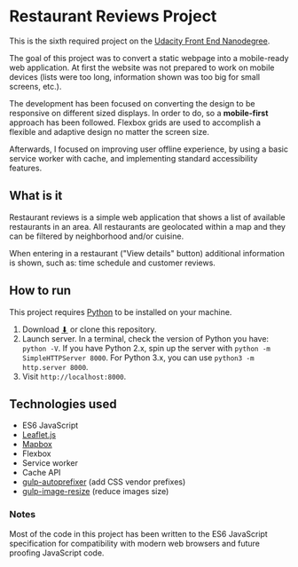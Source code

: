# Restaurant Reviews Project

This is the sixth required project on the [Udacity Front End Nanodegree](https://eu.udacity.com/course/front-end-web-developer-nanodegree--nd001).

The goal of this project was to convert a static webpage into a mobile-ready web application. At first the website was not prepared to work on mobile devices (lists were too long, information shown was too big for small screens, etc.). 

The development has been focused on converting the design to be responsive on different sized displays. In order to do, so a **mobile-first** approach has been followed. Flexbox grids are used to accomplish a flexible and adaptive design no matter the screen size.

Afterwards, I focused on improving user offline experience, by using a basic service worker with cache, and implementing standard accessibility features.

## What is it

Restaurant reviews is a simple web application that shows a list of available restaurants in an area. All restaurants are geolocated within a map and they can be filtered by neighborhood and/or cuisine.

When entering in a restaurant ("View details" button) additional information is shown, such as: time schedule and customer reviews.

## How to run

This project requires [Python](https://www.python.org/) to be installed on your machine.

1. Download [⬇](https://github.com/BycorSanchez/restaurant-reviews/archive/master.zip) or clone this repository.
2. Launch server. In a terminal, check the version of Python you have: `python -V`. If you have Python 2.x, spin up the server with `python -m SimpleHTTPServer 8000`. For Python 3.x, you can use `python3 -m http.server 8000`.
3. Visit `http://localhost:8000`.

## Technologies used

* ES6 JavaScript
* [Leaflet.js](https://leafletjs.com/)
* [Mapbox](https://www.mapbox.com/)
* Flexbox
* Service worker
* Cache API
* [gulp-autoprefixer](https://github.com/sindresorhus/gulp-autoprefixer) (add CSS vendor prefixes)
* [gulp-image-resize](https://github.com/scalableminds/gulp-image-resize) (reduce images size)
 
### Notes

Most of the code in this project has been written to the ES6 JavaScript specification for compatibility with modern web browsers and future proofing JavaScript code.